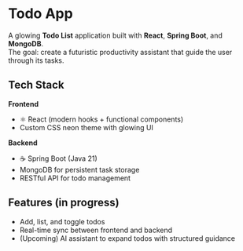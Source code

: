 #  Todo App

A glowing **Todo List** application built with **React**, **Spring Boot**, and **MongoDB**.\
The goal: create a futuristic productivity assistant that guide the user through its tasks.

## Tech Stack

**Frontend**
- ⚛️ React (modern hooks + functional components)
- Custom CSS neon theme with glowing UI

**Backend**
- ☕ Spring Boot (Java 21)
- MongoDB for persistent task storage
- RESTful API for todo management

##  Features (in progress)

-  Add, list, and toggle todos  
-  Real-time sync between frontend and backend  
-  (Upcoming) AI assistant to expand todos with structured guidance





